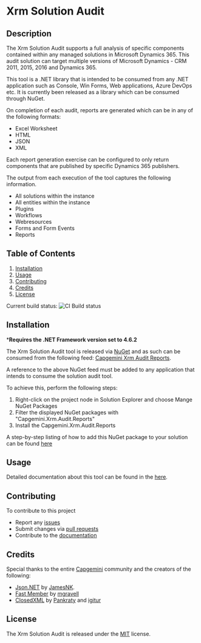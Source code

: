 # Xrm Solution Audit

## Description

The Xrm Solution Audit supports a full analysis of specific components contained within any managed solutions in Microsoft Dynamics 365. This audit solution can target multiple versions of Microsoft Dynamics - CRM 2011, 2015, 2016 and Dynamics 365.

This tool is a .NET library that is intended to be consumed from any .NET application such as Console, Win Forms, Web applications, Azure DevOps etc. It is currently been released as a library which can be consumed through NuGet.

On completion of each audit, reports are generated which can be in any of the following formats:
* Excel Worksheet
* HTML
* JSON
* XML

Each report generation exercise can be configured to only return components that are published by specific Dynamics 365 publishers.

The output from each execution of the tool captures the following information.
* All solutions within the instance
* All entities within the instance
* Plugins
* Workflows
* Webresources
* Forms and Form Events
* Reports

## Table of Contents 
1. [Installation](#installation) 
2. [Usage](#usage) 
3. [Contributing](#contributing) 
4. [Credits](#credits) 
5. [License](#license)
  

Current build status: <img src="https://capgeminiuk.visualstudio.com/Capgemini Reusable IP/_apis/build/status/NUGET CI Builds/CRM%20SolutionAudit%20NUGET" alt="CI Build status">

## Installation

***Requires the .NET Framework version set to 4.6.2**

The Xrm Solution Audit tool is released via [NuGet](https://www.nuget.org/) and as such can be consumed from the following feed: [Capgemini Xrm Audit Reports](https://www.nuget.org/packages/Capgemini.Xrm.Audit.Reports/).

A reference to the above NuGet feed must be added to any application that intends to consume the solution audit tool.

To achieve this, perform the following steps:
1. Right-click on the project node in Solution Explorer and choose Mange NuGet Packages
2. Filter the displayed NuGet packages with "Capgemini.Xrm.Audit.Reports" 
3. Install the Capgemini.Xrm.Audit.Reports

A step-by-step listing of how to add this NuGet package to your solution can be found [here](https://github.com/Capgemini/xrm-solutionaudit/wiki/Console-Application-Example)

## Usage

Detailed documentation about this tool can be found in the [here](https://github.com/Capgemini/xrm-solutionaudit/wiki).

## Contributing

To contribute to this project
* Report any [issues](https://github.com/Capgemini/xrm-solutionaudit/issues)
* Submit changes via [pull requests](https://github.com/Capgemini/xrm-solutionaudit/pulls)
* Contribute to the [documentation](https://github.com/Capgemini/xrm-solutionaudit/wiki)

## Credits

Special thanks to the entire [Capgemini](https://github.com/Capgemini) community and the creators of the following:
* [Json.NET](https://github.com/JamesNK/Newtonsoft.Json) by [JamesNK](https://github.com/JamesNK).
* [Fast Member](https://github.com/mgravell/fast-member) by [mgravell](https://github.com/mgravell)
* [ClosedXML](https://github.com/ClosedXML/ClosedXML) by [Pankraty](https://github.com/Pankraty) and [igitur](https://github.com/igitur)

## License
The Xrm Solution Audit is released under the [MIT](LICENSE) license.

























